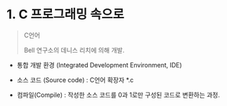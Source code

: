 # 1. C 프로그래밍 속으로

> C언어
>
> Bell 연구소의 데니스 리치에 의해 개발.

- 통합 개발 환경 (Integrated Development Environment, IDE)

- 소스 코드 (Source code) : C언어 확장자 *.c
- 컴파일(Compile) : 작성한 소스 코드를 0과 1로만 구성된 코드로 변환하는 과정.